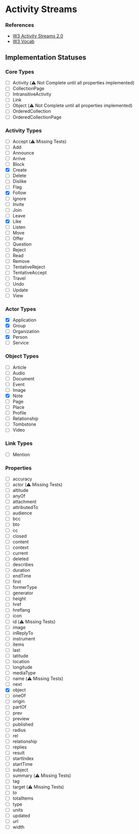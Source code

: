 # Activity Streams

### References
- [W3 Activity Streams 2.0](https://www.w3.org/TR/activitystreams-core/)
- [W3 Vocab](https://www.w3.org/TR/activitystreams-vocabulary)

## Implementation Statuses

### Core Types

- [ ] Activity (⚠️ Not Complete until all properties implemented)
- [ ] CollectionPage
- [ ] IntransitiveActivity
- [ ] Link
- [ ] Object (⚠️ Not Complete until all properties implemented)
- [ ] OrderedCollection
- [ ] OrderedCollectionPage

### Activity Types

- [ ] Accept (⚠️ Missing Tests)
- [ ] Add
- [ ] Announce
- [ ] Arrive
- [ ] Block
- [X] Create
- [ ] Delete
- [ ] Dislike
- [ ] Flag
- [X] Follow
- [ ] Ignore
- [ ] Invite
- [ ] Join
- [ ] Leave
- [X] Like
- [ ] Listen
- [ ] Move
- [ ] Offer
- [ ] Question
- [ ] Reject
- [ ] Read
- [ ] Remove
- [ ] TentativeReject
- [ ] TentativeAccept
- [ ] Travel
- [ ] Undo
- [ ] Update
- [ ] View

### Actor Types

- [X] Application
- [X] Group
- [ ] Organization
- [X] Person
- [ ] Service

### Object Types

- [ ] Article
- [ ] Audio
- [ ] Document
- [ ] Event
- [ ] Image
- [X] Note
- [ ] Page
- [ ] Place
- [ ] Profile
- [ ] Relationship
- [ ] Tombstone
- [ ] Video

### Link Types

- [ ] Mention

### Properties

- [ ] accuracy
- [ ] actor (⚠️ Missing Tests)
- [ ] altitude
- [ ] anyOf
- [ ] attachment
- [ ] attributedTo
- [ ] audience
- [ ] bcc
- [ ] bto
- [ ] cc
- [ ] closed
- [ ] content
- [ ] context
- [ ] current
- [ ] deleted
- [ ] describes
- [ ] duration
- [ ] endTime
- [ ] first
- [ ] formerType
- [ ] generator
- [ ] height
- [ ] href
- [ ] hreflang
- [ ] icon
- [ ] id (⚠️ Missing Tests)
- [ ] image
- [ ] inReplyTo
- [ ] instrument
- [ ] items
- [ ] last
- [ ] latitude
- [ ] location
- [ ] longitude
- [ ] mediaType
- [ ] name (⚠️ Missing Tests)
- [ ] next
- [X] object
- [ ] oneOf
- [ ] origin
- [ ] partOf
- [ ] prev
- [ ] preview
- [ ] published
- [ ] radius
- [ ] rel
- [ ] relationship
- [ ] replies
- [ ] result
- [ ] startIndex
- [ ] startTime
- [ ] subject
- [ ] summary (⚠️ Missing Tests)
- [ ] tag
- [ ] target (⚠️ Missing Tests)
- [ ] to
- [ ] totalItems
- [ ] type
- [ ] units
- [ ] updated
- [ ] url
- [ ] width